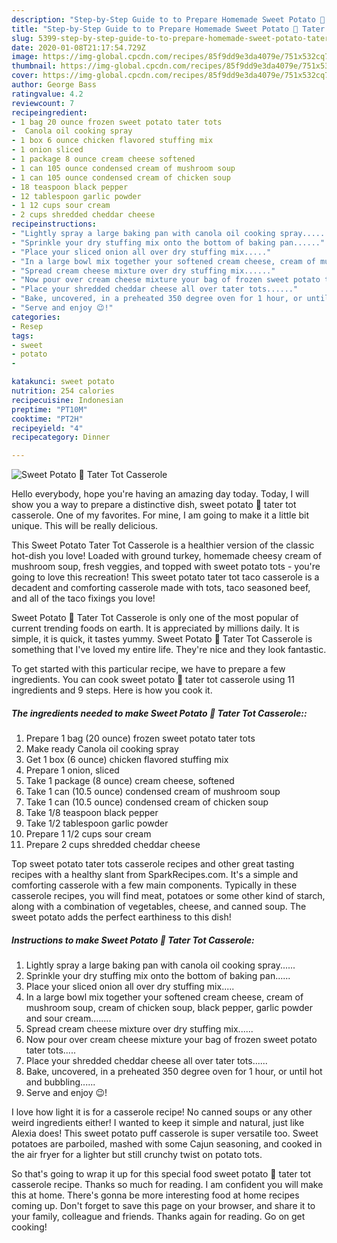 ```yaml
---
description: "Step-by-Step Guide to to Prepare Homemade Sweet Potato 🍠 Tater Tot Casserole"
title: "Step-by-Step Guide to to Prepare Homemade Sweet Potato 🍠 Tater Tot Casserole"
slug: 5399-step-by-step-guide-to-to-prepare-homemade-sweet-potato-tater-tot-casserole
date: 2020-01-08T21:17:54.729Z
image: https://img-global.cpcdn.com/recipes/85f9dd9e3da4079e/751x532cq70/sweet-potato-🍠-tater-tot-casserole-recipe-main-photo.jpg
thumbnail: https://img-global.cpcdn.com/recipes/85f9dd9e3da4079e/751x532cq70/sweet-potato-🍠-tater-tot-casserole-recipe-main-photo.jpg
cover: https://img-global.cpcdn.com/recipes/85f9dd9e3da4079e/751x532cq70/sweet-potato-🍠-tater-tot-casserole-recipe-main-photo.jpg
author: George Bass
ratingvalue: 4.2
reviewcount: 7
recipeingredient:
- 1 bag 20 ounce frozen sweet potato tater tots
-  Canola oil cooking spray
- 1 box 6 ounce chicken flavored stuffing mix
- 1 onion sliced
- 1 package 8 ounce cream cheese softened
- 1 can 105 ounce condensed cream of mushroom soup
- 1 can 105 ounce condensed cream of chicken soup
- 18 teaspoon black pepper
- 12 tablespoon garlic powder
- 1 12 cups sour cream
- 2 cups shredded cheddar cheese
recipeinstructions:
- "Lightly spray a large baking pan with canola oil cooking spray......"
- "Sprinkle your dry stuffing mix onto the bottom of baking pan......"
- "Place your sliced onion all over dry stuffing mix....."
- "In a large bowl mix together your softened cream cheese, cream of mushroom soup, cream of chicken soup, black pepper, garlic powder and sour cream........"
- "Spread cream cheese mixture over dry stuffing mix......"
- "Now pour over cream cheese mixture your bag of frozen sweet potato tater tots....."
- "Place your shredded cheddar cheese all over tater tots......"
- "Bake, uncovered, in a preheated 350 degree oven for 1 hour, or until hot and bubbling......"
- "Serve and enjoy 😉!"
categories:
- Resep
tags:
- sweet
- potato
- 

katakunci: sweet potato 
nutrition: 254 calories
recipecuisine: Indonesian
preptime: "PT10M"
cooktime: "PT2H"
recipeyield: "4"
recipecategory: Dinner

---
```



![Sweet Potato 🍠 Tater Tot Casserole](https://img-global.cpcdn.com/recipes/85f9dd9e3da4079e/751x532cq70/sweet-potato-🍠-tater-tot-casserole-recipe-main-photo.jpg)

Hello everybody, hope you're having an amazing day today. Today, I will show you a way to prepare a distinctive dish, sweet potato 🍠 tater tot casserole. One of my favorites. For mine, I am going to make it a little bit unique. This will be really delicious.

This Sweet Potato Tater Tot Casserole is a healthier version of the classic hot-dish you love! Loaded with ground turkey, homemade cheesy cream of mushroom soup, fresh veggies, and topped with sweet potato tots - you&#39;re going to love this recreation! This sweet potato tater tot taco casserole is a decadent and comforting casserole made with tots, taco seasoned beef, and all of the taco fixings you love!

Sweet Potato 🍠 Tater Tot Casserole is only one of the most popular of current trending foods on earth. It is appreciated by millions daily. It is simple, it is quick, it tastes yummy. Sweet Potato 🍠 Tater Tot Casserole is something that I've loved my entire life. They're nice and they look fantastic.


To get started with this particular recipe, we have to prepare a few ingredients. You can cook sweet potato 🍠 tater tot casserole using 11 ingredients and 9 steps. Here is how you cook it.

##### The ingredients needed to make Sweet Potato 🍠 Tater Tot Casserole::

1. Prepare 1 bag (20 ounce) frozen sweet potato tater tots
1. Make ready  Canola oil cooking spray
1. Get 1 box (6 ounce) chicken flavored stuffing mix
1. Prepare 1 onion, sliced
1. Take 1 package (8 ounce) cream cheese, softened
1. Take 1 can (10.5 ounce) condensed cream of mushroom soup
1. Take 1 can (10.5 ounce) condensed cream of chicken soup
1. Take 1/8 teaspoon black pepper
1. Take 1/2 tablespoon garlic powder
1. Prepare 1 1/2 cups sour cream
1. Prepare 2 cups shredded cheddar cheese


Top sweet potato tater tots casserole recipes and other great tasting recipes with a healthy slant from SparkRecipes.com. It&#39;s a simple and comforting casserole with a few main components. Typically in these casserole recipes, you will find meat, potatoes or some other kind of starch, along with a combination of vegetables, cheese, and canned soup. The sweet potato adds the perfect earthiness to this dish! 

##### Instructions to make Sweet Potato 🍠 Tater Tot Casserole:

1. Lightly spray a large baking pan with canola oil cooking spray......
1. Sprinkle your dry stuffing mix onto the bottom of baking pan......
1. Place your sliced onion all over dry stuffing mix.....
1. In a large bowl mix together your softened cream cheese, cream of mushroom soup, cream of chicken soup, black pepper, garlic powder and sour cream........
1. Spread cream cheese mixture over dry stuffing mix......
1. Now pour over cream cheese mixture your bag of frozen sweet potato tater tots.....
1. Place your shredded cheddar cheese all over tater tots......
1. Bake, uncovered, in a preheated 350 degree oven for 1 hour, or until hot and bubbling......
1. Serve and enjoy 😉!


I love how light it is for a casserole recipe! No canned soups or any other weird ingredients either! I wanted to keep it simple and natural, just like Alexia does! This sweet potato puff casserole is super versatile too. Sweet potatoes are parboiled, mashed with some Cajun seasoning, and cooked in the air fryer for a lighter but still crunchy twist on potato tots. 

So that's going to wrap it up for this special food sweet potato 🍠 tater tot casserole recipe. Thanks so much for reading. I am confident you will make this at home. There's gonna be more interesting food at home recipes coming up. Don't forget to save this page on your browser, and share it to your family, colleague and friends. Thanks again for reading. Go on get cooking!
